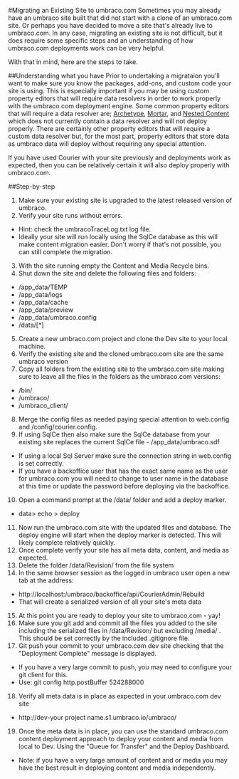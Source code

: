 #Migrating an Existing Site to umbraco.com
Sometimes you may already have an umbraco site built that did not start with a clone of an umbraco.com site.  Or perhaps you have decided to move a site that's already live to umbraco.com.  In any case, migrating an existing site is not difficult, but it does require some specific steps and an understanding of how umbraco.com deployments work can be very helpful.

With that in mind, here are the steps to take.

##Understanding what you have
Prior to undertaking a migrataion you'll want to make sure you know the packages, add-ons, and custom code your site is using.  This is especially important if you may be using custom property editors that will require data resolvers in order to work properly with the umbraco.com deployment engine.  Some common property editors that will require a data resolver are; [Archetype](https://github.com/leekelleher/Archetype.Courier), [Mortar](https://github.com/leekelleher/umbraco-mortar/tree/develop/Src/Our.Umbraco.Mortar.Courier), and [Nested Content](https://github.com/leekelleher/umbraco-nested-content) which does not currently contain a data resolver and will not deploy properly.  There are certainly other property editors that will require a custom data resolver but, for the most part, property editors that store data as umbraco data will deploy without requiring any special attention.

If you have used Courier with your site previously and deployments work as expected, then you can be relatively certain it will also deploy properly with umbraco.com.

##Step-by-step
1. Make sure your existing site is upgraded to the latest released version of umbraco.
2. Verify your site runs without errors.  
  * Hint: check the umbracoTraceLog.txt log file.
  * Ideally your site will run locally using the SqlCe database as this will make content migration easier.  Don't worry if that's not possible, you can still complete the migration.
3. With the site running empty the Content and Media Recycle bins.
4. Shut down the site and delete the following files and folders:
  * /app_data/TEMP
  * /app_data/logs
  * /app_data/cache
  * /app_data/preview
  * /app_data/umbraco.config
  * /data/[*]
5. Create a new umbraco.com project and clone the Dev site to your local machine.
6. Verify the existing site and the cloned umbraco.com site are the same umbraco version
7. Copy all folders from the existing site to the umbraco.com site making sure to leave all the files in the folders as the umbraco.com versions:
  * /bin/
  * /umbraco/
  * /umbraco_client/ 
8. Merge the config files as needed paying special attention to web.config and /config/courier.config. 
9. If using SqlCe then also make sure the SqlCe database from your existing site replaces the current SqlCe file - /app_data/umbraco.sdf
  * If using a local Sql Server make sure the connection string in web.config is set correctly.
  * If you have a backoffice user that has the exact same name as the user for umbraco.com you will need to change to user name in the database at this time or update the password before deploying via the backoffice.
10. Open a command prompt at the /data/ folder and add a deploy marker.
  * data> echo > deploy
11. Now run the umbraco.com site with the updated files and database.  The deploy engine will start when the deploy marker is detected.  This will likely complete relatively quickly.
12. Once complete verify your site has all meta data, content, and media as expected.
13. Delete the folder /data/Revision/ from the file system
14. In the same browser session as the logged in umbraco user open a new tab at the address:  
  * http://localhost:<your port>/umbraco/backoffice/api/CourierAdmin/Rebuild
  * That will create a serialized version of all your site's meta data
15. At this point you are ready to deploy your site to umbraco.com - yay!
16. Make sure you git add and commit all the files you added to the site including the serialized files in /data/Revison/ but excluding /media/ .  This should be set correctly by the included .gitignore file.
17. Git push your commit to your umbraco.com dev site checking that the "Deployment Complete" message is displayed.
  * If you have a very large commit to push, you may need to configure your git client for this.  
  * Use: git config http.postBuffer 524288000
18. Verify all meta data is in place as expected in your umbraco.com dev site
  * http://dev-your project name.s1.umbraco.io/umbraco/
19. Once the meta data is in place, you can use the standard umbraco.com content deployment approach to deploy your content and media from local to Dev.  Using the "Queue for Transfer" and the Deploy Dashboard.
  * Note: if you have a very large amount of content and or media you may have the best result in deploying content and media independently.